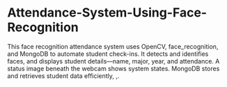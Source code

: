 # Attendance-System-Using-Face-Recognition
This face recognition attendance system uses OpenCV, face_recognition, and MongoDB to automate student check-ins. It detects and identifies faces, and displays student details—name, major, year, and attendance. A status image beneath the webcam shows system states. MongoDB stores and retrieves student data efficiently, ,.
